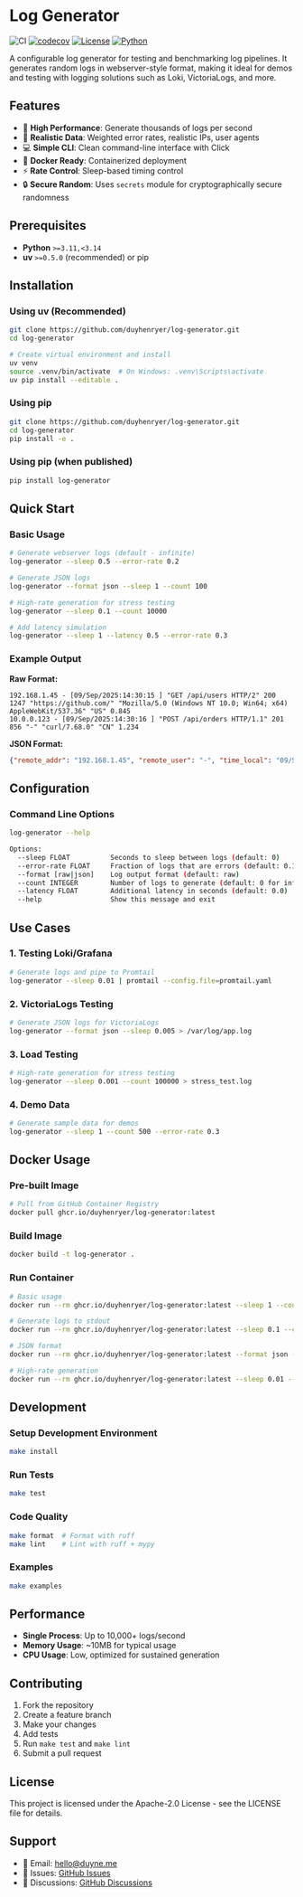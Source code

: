 # Log Generator

![CI](https://github.com/duyhenryer/log-generator/workflows/CI/badge.svg)
[![codecov](https://codecov.io/gh/duyhenryer/log-generator/branch/main/graph/badge.svg)](https://codecov.io/gh/duyhenryer/log-generator)
[![License](https://img.shields.io/badge/License-Apache%202.0-blue.svg)](https://opensource.org/licenses/Apache-2.0)
[![Python](https://img.shields.io/badge/python-3.11%2B-blue.svg)](https://www.python.org/downloads/)

A configurable log generator for testing and benchmarking log pipelines. It generates random logs in webserver-style format, making it ideal for demos and testing with logging solutions such as Loki, VictoriaLogs, and more.

## Features

- 🚀 **High Performance**: Generate thousands of logs per second
- 🎯 **Realistic Data**: Weighted error rates, realistic IPs, user agents
- 💻 **Simple CLI**: Clean command-line interface with Click
- 🐳 **Docker Ready**: Containerized deployment
- ⚡ **Rate Control**: Sleep-based timing control
- 🔒 **Secure Random**: Uses `secrets` module for cryptographically secure randomness

## Prerequisites

- **Python** `>=3.11,<3.14`
- **uv** `>=0.5.0` (recommended) or pip

## Installation

### Using uv (Recommended)
```bash
git clone https://github.com/duyhenryer/log-generator.git
cd log-generator

# Create virtual environment and install
uv venv
source .venv/bin/activate  # On Windows: .venv\Scripts\activate
uv pip install --editable .
```

### Using pip
```bash
git clone https://github.com/duyhenryer/log-generator.git
cd log-generator
pip install -e .
```

### Using pip (when published)
```bash
pip install log-generator
```

## Quick Start

### Basic Usage
```bash
# Generate webserver logs (default - infinite)
log-generator --sleep 0.5 --error-rate 0.2

# Generate JSON logs
log-generator --format json --sleep 1 --count 100

# High-rate generation for stress testing
log-generator --sleep 0.1 --count 10000

# Add latency simulation
log-generator --sleep 1 --latency 0.5 --error-rate 0.3
```

### Example Output

**Raw Format:**
```
192.168.1.45 - [09/Sep/2025:14:30:15 ] "GET /api/users HTTP/2" 200 1247 "https://github.com/" "Mozilla/5.0 (Windows NT 10.0; Win64; x64) AppleWebKit/537.36" "US" 0.845
10.0.0.123 - [09/Sep/2025:14:30:16 ] "POST /api/orders HTTP/1.1" 201 856 "-" "curl/7.68.0" "CN" 1.234
```

**JSON Format:**
```json
{"remote_addr": "192.168.1.45", "remote_user": "-", "time_local": "09/Sep/2025:14:30:15 ", "request": "GET /api/users HTTP/2", "status": 200, "body_bytes_sent": 1247, "http_referer": "https://github.com/", "http_user_agent": "Mozilla/5.0 (Windows NT 10.0; Win64; x64) AppleWebKit/537.36", "country": "US", "request_time": 0.845}
```

## Configuration

### Command Line Options
```bash
log-generator --help

Options:
  --sleep FLOAT          Seconds to sleep between logs (default: 0)
  --error-rate FLOAT     Fraction of logs that are errors (default: 0.1)
  --format [raw|json]    Log output format (default: raw)
  --count INTEGER        Number of logs to generate (default: 0 for infinite)
  --latency FLOAT        Additional latency in seconds (default: 0.0)
  --help                 Show this message and exit
```

## Use Cases

### 1. Testing Loki/Grafana
```bash
# Generate logs and pipe to Promtail
log-generator --sleep 0.01 | promtail --config.file=promtail.yaml
```

### 2. VictoriaLogs Testing
```bash
# Generate JSON logs for VictoriaLogs
log-generator --format json --sleep 0.005 > /var/log/app.log
```

### 3. Load Testing
```bash
# High-rate generation for stress testing
log-generator --sleep 0.001 --count 100000 > stress_test.log
```

### 4. Demo Data
```bash
# Generate sample data for demos
log-generator --sleep 1 --count 500 --error-rate 0.3
```

## Docker Usage

### Pre-built Image
```bash
# Pull from GitHub Container Registry
docker pull ghcr.io/duyhenryer/log-generator:latest
```

### Build Image
```bash
docker build -t log-generator .
```

### Run Container
```bash
# Basic usage
docker run --rm ghcr.io/duyhenryer/log-generator:latest --sleep 1 --count 10

# Generate logs to stdout
docker run --rm ghcr.io/duyhenryer/log-generator:latest --sleep 0.1 --count 1000

# JSON format
docker run --rm ghcr.io/duyhenryer/log-generator:latest --format json --sleep 0.5 --count 100

# High-rate generation
docker run --rm ghcr.io/duyhenryer/log-generator:latest --sleep 0.01 --error-rate 0.3
```

## Development

### Setup Development Environment
```bash
make install
```

### Run Tests
```bash
make test
```

### Code Quality
```bash
make format  # Format with ruff
make lint    # Lint with ruff + mypy
```

### Examples
```bash
make examples
```

## Performance

- **Single Process**: Up to 10,000+ logs/second
- **Memory Usage**: ~10MB for typical usage
- **CPU Usage**: Low, optimized for sustained generation

## Contributing

1. Fork the repository
2. Create a feature branch
3. Make your changes
4. Add tests
5. Run `make test` and `make lint`
6. Submit a pull request

## License

This project is licensed under the Apache-2.0 License - see the LICENSE file for details.

## Support

- 📧 Email: hello@duyne.me
- 🐛 Issues: [GitHub Issues](https://github.com/duyhenryer/log-generator/issues)
- 💬 Discussions: [GitHub Discussions](https://github.com/duyhenryer/log-generator/discussions)